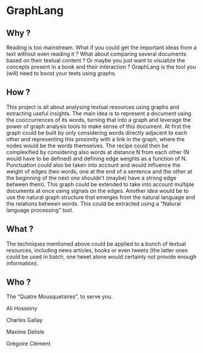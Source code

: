 # GraphLang
## Why ?
Reading is too mainstream. What if you could get the important ideas from a text without even
reading it ? What about comparing several documents based on their textual content ? Or maybe
you just want to visualize the concepts present in a book and their interaction ? GraphLang is the tool
you (will) need to boost your texts using graphs.
## How ?
This project is all about analysing textual resources using graphs and extracting useful insights. The
main idea is to represent a document using the cooccurrences of its words, turning that into a graph
and leverage the power of graph analysis tools to make sense of this document.
At first the graph could be built by only considering words directly adjacent to each other and
representing this proximity with a link in the graph, where the nodes would be the words
themselves. The recipe could then be complexified by considering also words at distance N from each
other (N would have to be defined) and defining edge weights as a function of N. Punctuation could
also be taken into account and would influence the weight of edges (two words, one at the end of a
sentence and the other at the beginning of the next one shouldn’t (maybe) have a strong edge
between them).
This graph could be extended to take into account multiple documents at once using signals on the
edges.
Another idea would be to use the natural graph structure that emerges from the natural language
and the relations between words. This could be extracted using a “Natural language processing” tool.
## What ?
The techniques mentioned above could be applied to a bunch of textual resources, including news
articles, books or even tweets (the latter ones could be used in batch, one tweet alone would
certainly not provide enough information).
## Who ?
The “Quatre Mousquetaires”, to serve you.

Ali Hosseiny

Charles Gallay

Maxime Delisle

Grégoire Clément
